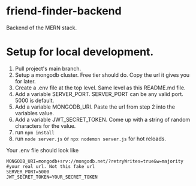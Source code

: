 # friend-finder-backend
Backend of the MERN stack.

# Setup for local development.
1. Pull project's main branch.
2. Setup a mongodb cluster. Free tier should do. Copy the url it gives you for later.
3. Create a .env file at the top level. Same level as this README.md file.
4. Add a variable SERVER_PORT. SERVER_PORT can be any valid port. 5000 is default.
5. Add a variable MONGODB_URI. Paste the url from step 2 into the variables value.
6. Add a variable JWT_SECRET_TOKEN. Come up with a string of random characters for the value. 
6. run ```npm install```
7. run ```node server.js``` or ```npx nodemon server.js``` for hot reloads.

Your .env file should look like 
```
MONGODB_URI=mongodb+srv://mongodb.net/?retryWrites=true&w=majority #your real url. Not this fake url
SERVER_PORT=5000
JWT_SECRET_TOKEN=YOUR_SECRET_TOKEN
```
